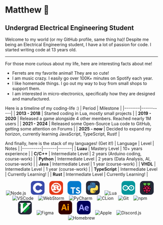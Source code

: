 # Matthew 🍁
## Undergrad Electrical Engineering Student 

Welcome to my world (or my GitHub profile, same thing ha)!
Despite me being an Electrical Engineering student, I have a lot of passion for code. I started writing code at 13 years old.

---

For those more curious about my life, here are interesting facts about me!
- Ferrets are my favorite animal! They are so cute!
- I am music crazy. I easily go over 100K+ minutes on Spotify each year.
- I like homemade things. I go out my way to buy from small shops to support them.
- I am interested in micro-electronics, specifically how they are designed and manufactured.

Here is a timeline of my coding-life :)
| Period | Milestone |
|--------|-----------|
| **2013 - 2018** | Started coding in Lua, mostly small projects |
| **2019 - 2020** | Released a game alongside 4 other members. Reached nearly 1M users |
| **2021 - 2024** | Released some Open-Source Lua code to GitHub, getting some attention on Forums |
| **2025 - now** | Decided to expand my horizon, currently learning JavaScript, TypeScript, Rust! |

And finally, here is the stack of my languages! (Get it!)
| Language | Level | Notes |
|----------|-------|-------|
| **Luau** | Mastery Level | 10+ years experience |
| **C/C++** | Intermediate Level | 2 years (Arduino coding, course-work) |
| **Python** | Intermediate Level | 2 years (Data Analysis, AI, course-work) |
| **Java** | Intermediate Level | 1 year (course-work) |
| **VHDL** | Intermediate Level | 1 year (course-work) |
| **TypeScript** | Intermediate Level | Currently Learning! |
| **Rust** | Intermediate Level | Currently Learning! |

<p align="center">
  <!-- Programming Languages / Platforms -->
  <img src="https://skillicons.dev/icons?i=nodejs" alt="Node.js" width="45" height="45"/>
  <span>&nbsp;&nbsp;</span>
  <img src="https://github.com/tandpfun/skill-icons/raw/main/icons/C.svg" alt="C" width="45" height="45"/>
  <span>&nbsp;&nbsp;</span>
  <img src="https://github.com/tandpfun/skill-icons/raw/main/icons/Rust.svg" alt="Rust" width="45" height="45"/>
  <span>&nbsp;&nbsp;</span>
  <img src="https://github.com/tandpfun/skill-icons/raw/main/icons/TypeScript.svg" alt="TypeScript" width="45" height="45"/>
  <span>&nbsp;&nbsp;</span>
  <img src="https://github.com/tandpfun/skill-icons/raw/main/icons/Python-Dark.svg" alt="Python" width="45" height="45"/>
  <span>&nbsp;&nbsp;</span>
  <img src="https://cdn.jsdelivr.net/gh/devicons/devicon@latest/icons/lua/lua-original.svg" alt="Lua" width="45" height="45"/>
  <span>&nbsp;&nbsp;</span>
  <img src="https://github.com/tandpfun/skill-icons/raw/main/icons/Arduino.svg" alt="Arduino" width="45" height="45"/>
  <span>&nbsp;&nbsp;</span>
  <img src="https://github.com/tandpfun/skill-icons/raw/main/icons/RaspberryPi-Dark.svg" alt="Raspberry Pi" width="45" height="45"/>
  <span>&nbsp;&nbsp;</span>
  <!-- IDEs / Editors / Package Managers -->
  <img src="https://skillicons.dev/icons?i=vscode" alt="VSCode" width="45" height="45"/>
  <span>&nbsp;&nbsp;</span>
  <img src="https://skillicons.dev/icons?i=webstorm" alt="WebStorm" width="45" height="45"/>
  <span>&nbsp;&nbsp;</span>
  <img src="https://skillicons.dev/icons?i=pycharm" alt="PyCharm" width="45" height="45"/>
  <span>&nbsp;&nbsp;</span>
  <img src="https://skillicons.dev/icons?i=clion" alt="CLion" width="45" height="45"/>
  <span>&nbsp;&nbsp;</span>
  <img src="https://skillicons.dev/icons?i=git" alt="Git" width="45" height="45"/>
  <span>&nbsp;&nbsp;</span>
  <img src="https://skillicons.dev/icons?i=npm" alt="npm" width="45" height="45"/>
  <span>&nbsp;&nbsp;</span>
  <img src="https://github.com/tandpfun/skill-icons/raw/main/icons/VIM-Dark.svg" alt="VIM" width="45" height="45"/>
  <span>&nbsp;&nbsp;</span>
  <!-- Design / Creative Tools -->
  <img src="https://skillicons.dev/icons?i=figma" alt="Figma" width="45" height="45"/>
  <span>&nbsp;&nbsp;</span>
  <img src="https://github.com/tandpfun/skill-icons/raw/main/icons/Illustrator.svg" alt="Illustrator" width="45" height="45"/>
  <span>&nbsp;&nbsp;</span>
  <img src="https://github.com/tandpfun/skill-icons/raw/main/icons/AfterEffects.svg" alt="After Effects" width="45" height="45"/>
  <span>&nbsp;&nbsp;</span>
  <!-- Companies / Platforms -->
  <img src="https://github.com/tandpfun/skill-icons/raw/main/icons/Apple-Dark.svg" alt="Apple" width="45" height="45"/>
  <!-- Other / Integrations -->
  <span>&nbsp;&nbsp;</span>
  <img src="https://cdn.jsdelivr.net/gh/devicons/devicon@latest/icons/discordjs/discordjs-original.svg" alt="Discord.js" width="45" height="45"/>
  <span>&nbsp;&nbsp;</span>
  <img src="https://cdn.jsdelivr.net/gh/devicons/devicon@latest/icons/homebrew/homebrew-original.svg" alt="Homebrew" width="45" height="45"/>
</p>
